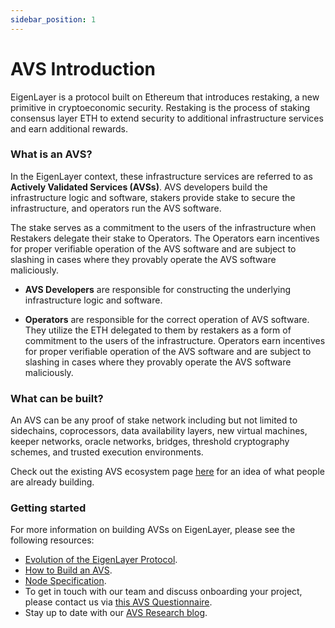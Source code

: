 ```yaml
---
sidebar_position: 1
---
```


# AVS Introduction

EigenLayer is a protocol built on Ethereum that introduces restaking, a new primitive in cryptoeconomic security. Restaking is the process of staking consensus layer ETH to extend security to additional infrastructure services and earn additional rewards.

### What is an AVS?

In the EigenLayer context, these infrastructure services are referred to as **Actively Validated Services (AVSs)**. AVS developers build the infrastructure logic and software, stakers provide stake to secure the infrastructure, and operators run the AVS software.

The stake serves as a commitment to the users of the infrastructure when Restakers delegate their stake to Operators. The Operators earn incentives for proper verifiable operation of the AVS software and are subject to slashing in cases where they provably operate the AVS software maliciously.

- **AVS Developers** are responsible for constructing the underlying infrastructure logic and software.

- **Operators** are responsible for the correct operation of AVS software. They utilize the ETH delegated to them by restakers as a form of commitment to the users of the infrastructure. Operators earn incentives for proper verifiable operation of the AVS software and are subject to slashing in cases where they provably operate the AVS software maliciously.

### What can be built?

An AVS can be any proof of stake network including but not limited to sidechains, coprocessors, data availability layers, new virtual machines, keeper networks, oracle networks, bridges, threshold cryptography schemes, and trusted execution environments.

Check out the existing AVS ecosystem page [here](https://www.eigenlayer.xyz/ecosystem?category=AVS) for an idea of what people are already building.

### Getting started

For more information on building AVSs on EigenLayer, please see the following resources:

- [Evolution of the EigenLayer Protocol](https://www.blog.eigenlayer.xyz/ycie/).
- [How to Build an AVS](./how-to-build-an-avs.md).
- [Node Specification](./spec/intro.md).
- To get in touch with our team and discuss onboarding your project, please contact us via [this AVS Questionnaire](https://forms.gle/9tGCWXTp2AsR9hSZ8).
- Stay up to date with our [AVS Research blog](https://www.blog.eigenlayer.xyz/tag/avs-research/).

